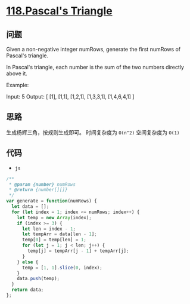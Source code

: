 # [118.Pascal's Triangle](https://leetcode.com/problems/pascals-triangle/)

## 问题

Given a non-negative integer numRows, generate the first numRows of Pascal's triangle.

In Pascal's triangle, each number is the sum of the two numbers directly above it.

Example:

Input: 5
Output:
[
[1],
[1,1],
[1,2,1],
[1,3,3,1],
[1,4,6,4,1]
]

## 思路

生成杨辉三角，按规则生成即可。
时间复杂度为 `O(n^2)`
空间复杂度为 `O(1)`

## 代码

- `js`

```js
/**
 * @param {number} numRows
 * @return {number[][]}
 */
var generate = function(numRows) {
  let data = [];
  for (let index = 1; index <= numRows; index++) {
    let temp = new Array(index);
    if (index >= 3) {
      let len = index - 1;
      let tempArr = data[len - 1];
      temp[0] = temp[len] = 1;
      for (let j = 1; j < len; j++) {
        temp[j] = tempArr[j - 1] + tempArr[j];
      }
    } else {
      temp = [1, 1].slice(0, index);
    }
    data.push(temp);
  }
  return data;
};
```
